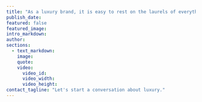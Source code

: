 ```yaml
---
title: "As a luxury brand, it is easy to rest on the laurels of everything you have done right. Maybe your retail strategy is exceptional, or you've launched a cutting-edge experiential Web site.​"
publish_date:
featured: false
featured_image:
intro_markdown:
author:
sections:
  - text_markdown:
    image:
    quote:
    video:
      video_id:
      video_width:
      video_height:
contact_tagline: "Let's start a conversation about luxury."
---
```

